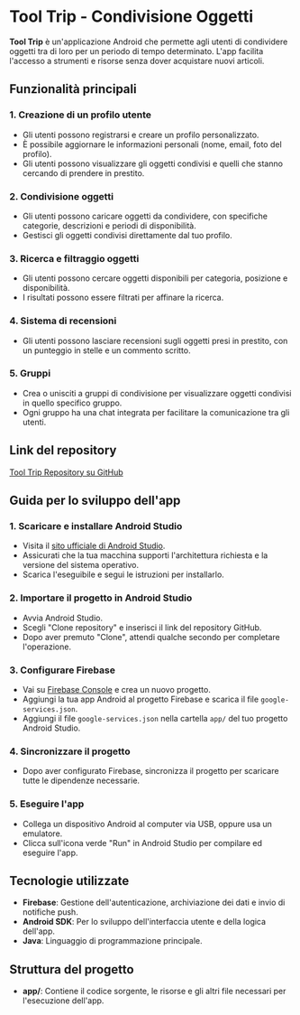 # Tool Trip - Condivisione Oggetti

**Tool Trip** è un'applicazione Android che permette agli utenti di condividere oggetti tra di loro per un periodo di tempo determinato. L'app facilita l'accesso a strumenti e risorse senza dover acquistare nuovi articoli.

## Funzionalità principali

### 1. Creazione di un profilo utente
- Gli utenti possono registrarsi e creare un profilo personalizzato.
- È possibile aggiornare le informazioni personali (nome, email, foto del profilo).
- Gli utenti possono visualizzare gli oggetti condivisi e quelli che stanno cercando di prendere in prestito.

### 2. Condivisione oggetti
- Gli utenti possono caricare oggetti da condividere, con specifiche categorie, descrizioni e periodi di disponibilità.
- Gestisci gli oggetti condivisi direttamente dal tuo profilo.

### 3. Ricerca e filtraggio oggetti
- Gli utenti possono cercare oggetti disponibili per categoria, posizione e disponibilità.
- I risultati possono essere filtrati per affinare la ricerca.

### 4. Sistema di recensioni
- Gli utenti possono lasciare recensioni sugli oggetti presi in prestito, con un punteggio in stelle e un commento scritto.

### 5. Gruppi
- Crea o unisciti a gruppi di condivisione per visualizzare oggetti condivisi in quello specifico gruppo.
- Ogni gruppo ha una chat integrata per facilitare la comunicazione tra gli utenti.

## Link del repository

[Tool Trip Repository su GitHub](https://github.com/MattiaMazarese/ToolTrip/)

## Guida per lo sviluppo dell'app

### 1. Scaricare e installare Android Studio
- Visita il [sito ufficiale di Android Studio](https://developer.android.com/studio?hl=it).
- Assicurati che la tua macchina supporti l'architettura richiesta e la versione del sistema operativo.
- Scarica l'eseguibile e segui le istruzioni per installarlo.

### 2. Importare il progetto in Android Studio
- Avvia Android Studio.
- Scegli "Clone repository" e inserisci il link del repository GitHub.
- Dopo aver premuto "Clone", attendi qualche secondo per completare l'operazione.

### 3. Configurare Firebase
- Vai su [Firebase Console](https://console.firebase.google.com/) e crea un nuovo progetto.
- Aggiungi la tua app Android al progetto Firebase e scarica il file `google-services.json`.
- Aggiungi il file `google-services.json` nella cartella `app/` del tuo progetto Android Studio.

### 4. Sincronizzare il progetto
- Dopo aver configurato Firebase, sincronizza il progetto per scaricare tutte le dipendenze necessarie.

### 5. Eseguire l'app
- Collega un dispositivo Android al computer via USB, oppure usa un emulatore.
- Clicca sull'icona verde "Run" in Android Studio per compilare ed eseguire l'app.

## Tecnologie utilizzate
- **Firebase**: Gestione dell'autenticazione, archiviazione dei dati e invio di notifiche push.
- **Android SDK**: Per lo sviluppo dell'interfaccia utente e della logica dell'app.
- **Java**: Linguaggio di programmazione principale.

## Struttura del progetto
- **app/**: Contiene il codice sorgente, le risorse e gli altri file necessari per l'esecuzione dell'app.
